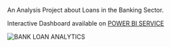 An Analysis Project about Loans in the Banking Sector.

Interactive Dashboard available on [POWER BI SERVICE](https://app.powerbi.com/links/saDE2YOtvO?ctid=9b42ff21-a2b1-454c-97e0-aa5a89919ae9&pbi_source=linkShare)

![BANK LOAN ANALYTICS](https://github.com/Dparagon/BankLoanAnalytics/assets/128928568/7a89f216-0e58-461a-8bcb-babfdd677336)
